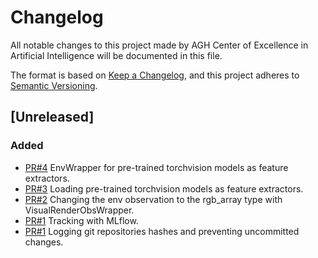 # Changelog

All notable changes to this project made by AGH Center of Excellence in Artificial Intelligence will be documented in this file.

The format is based on [Keep a Changelog](https://keepachangelog.com/en/1.1.0/),
and this project adheres to [Semantic Versioning](https://semver.org/spec/v2.0.0.html).

## [Unreleased]

### Added

- [PR#4](https://github.com/AGH-CEAI/rl-baselines3-zoo/pull/4) EnvWrapper for pre-trained torchvision models as feature extractors.
- [PR#3](https://github.com/AGH-CEAI/rl-baselines3-zoo/pull/3) Loading pre-trained torchvision models as feature extractors.
- [PR#2](https://github.com/AGH-CEAI/rl-baselines3-zoo/pull/2) Changing the env observation to the rgb_array type with VisualRenderObsWrapper.
- [PR#1](https://github.com/AGH-CEAI/rl-baselines3-zoo/pull/1) Tracking with MLflow.
- [PR#1](https://github.com/AGH-CEAI/rl-baselines3-zoo/pull/1) Logging git repositories hashes and preventing uncommitted changes.
  